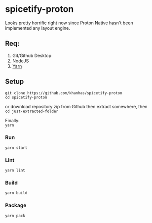 # spicetify-proton
Looks pretty horrific right now since Proton Native hasn't been implemented any layout engine.

## Req:
1. Git/Github Desktop
2. NodeJS
3. [Yarn](https://yarnpkg.com/en/docs/install#windows-stable)

## Setup
`git clone https://github.com/khanhas/spicetify-proton`  
`cd spicetify-proton`  
  
or download repository zip from Github then extract somewhere, then  
`cd just-extracted-folder`
  
Finally:  
`yarn`

### Run
`yarn start`

### Lint
`yarn lint`

### Build
`yarn build`

### Package
`yarn pack`
